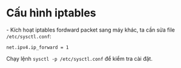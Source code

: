 # Cấu hình iptables


\- Kích hoạt iptables fordward packet sang máy khác, ta cần sửa file `/etc/sysctl.conf`:  
```
net.ipv4.ip_forward = 1
```

Chạy lệnh `sysctl -p /etc/sysctl.conf` để kiểm tra cài đặt.









